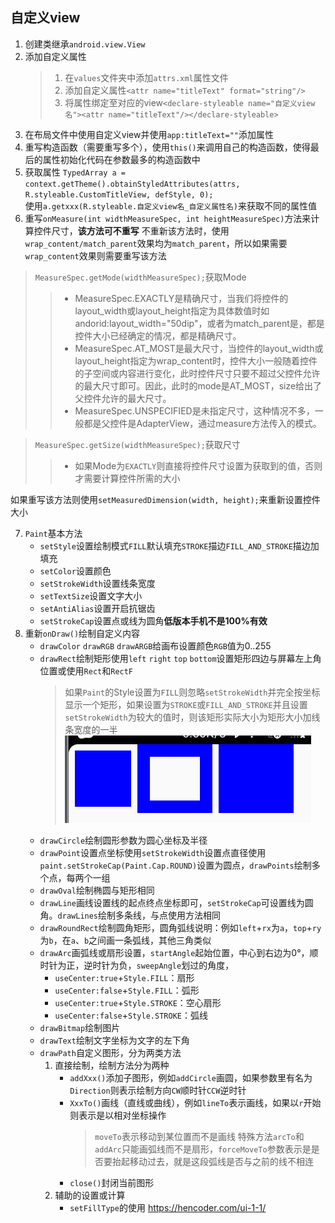 ## 自定义view
1. 创建类继承`android.view.View`
1. 添加自定义属性
    > 1. 在`values`文件夹中添加`attrs.xml`属性文件
    > 1. 添加自定义属性`<attr name="titleText" format="string"/>`
    > 1. 将属性绑定至对应的view`<declare-styleable name="自定义view名"><attr name="titleText"/></declare-styleable>`
3. 在布局文件中使用自定义view并使用`app:titleText=""`添加属性
1. 重写构造函数（需要重写多个），使用`this()`来调用自己的构造函数，使得最后的属性初始化代码在参数最多的构造函数中
1. 获取属性
`TypedArray a = context.getTheme().obtainStyledAttributes(attrs, R.styleable.CustomTitleView, defStyle, 0);`  
使用`a.getxxx(R.styleable.自定义view名_自定义属性名)`来获取不同的属性值
1. 重写`onMeasure(int widthMeasureSpec, int heightMeasureSpec)`方法来计算控件尺寸，**该方法可不重写**
不重新该方法时，使用`wrap_content/match_parent`效果均为`match_parent`，所以如果需要`wrap_content`效果则需要重写该方法
> `MeasureSpec.getMode(widthMeasureSpec);`获取Mode
>>* MeasureSpec.EXACTLY是精确尺寸，当我们将控件的layout_width或layout_height指定为具体数值时如andorid:layout_width="50dip"，或者为match_parent是，都是控件大小已经确定的情况，都是精确尺寸。
>>* MeasureSpec.AT_MOST是最大尺寸，当控件的layout_width或layout_height指定为wrap_content时，控件大小一般随着控件的子空间或内容进行变化，此时控件尺寸只要不超过父控件允许的最大尺寸即可。因此，此时的mode是AT_MOST，size给出了父控件允许的最大尺寸。
>>* MeasureSpec.UNSPECIFIED是未指定尺寸，这种情况不多，一般都是父控件是AdapterView，通过measure方法传入的模式。

> `MeasureSpec.getSize(widthMeasureSpec);`获取尺寸
>> * 如果Mode为`EXACTLY`则直接将控件尺寸设置为获取到的值，否则才需要计算控件所需的大小

如果重写该方法则使用`setMeasuredDimension(width, height);`来重新设置控件大小  

7. `Paint`基本方法
    * `setStyle`设置绘制模式`FILL`默认填充`STROKE`描边`FILL_AND_STROKE`描边加填充
    * `setColor`设置颜色
    * `setStrokeWidth`设置线条宽度
    * `setTextSize`设置文字大小
    * `setAntiAlias`设置开启抗锯齿
    * `setStrokeCap`设置点或线为圆角**低版本手机不是100%有效**
1. 重新`onDraw()`绘制自定义内容
    * `drawColor` `drawRGB` `drawARGB`给画布设置颜色`RGB`值为0..255
    * `drawRect`绘制矩形使用`left` `right` `top` `bottom`设置矩形四边与屏幕左上角位置或使用`Rect`和`RectF`
        > 如果`Paint`的Style设置为`FILL`则忽略`setStrokeWidth`并完全按坐标显示一个矩形，如果设置为`STROKE`或`FILL_AND_STROKE`并且设置`setStrokeWidth`为较大的值时，则该矩形实际大小为矩形大小加线条宽度的一半
    ![图1](/Android/%E8%87%AA%E5%AE%9A%E4%B9%89view/1.png)  
    * `drawCircle`绘制圆形参数为圆心坐标及半径
    * `drawPoint`设置点坐标使用`setStrokeWidth`设置点直径使用`paint.setStrokeCap(Paint.Cap.ROUND)`设置为圆点，`drawPoints`绘制多个点，每两个一组
    * `drawOval`绘制椭圆与矩形相同
    * `drawLine`画线设置线的起点终点坐标即可，`setStrokeCap`可设置线为圆角。`drawLines`绘制多条线，与点使用方法相同
    * `drawRoundRect`绘制圆角矩形，圆角弧线说明：例如`left`+`rx`为`a`，`top`+`ry`为`b`，在`a`、`b`之间画一条弧线，其他三角类似
    * `drawArc`画弧线或扇形设置，`startAngle`起始位置，中心到右边为0°，顺时针为正，逆时针为负，`sweepAngle`划过的角度，
        * `useCenter:true`+`Style.FILL`：扇形
        * `useCenter:false`+`Style.FILL`：弧形
        * `useCenter:true`+`Style.STROKE`：空心扇形
        * `useCenter:false`+`Style.STROKE`：弧线
    * `drawBitmap`绘制图片
    * `drawText`绘制文字坐标为文字的左下角
    * `drawPath`自定义图形，分为两类方法
        1. 直接绘制，绘制方法分为两种
            * `addXxx()`添加子图形，例如`addCircle`画圆，如果参数里有名为`Direction`则表示绘制方向`CW`顺时针`CCW`逆时针
            * `XxxTo()`画线（直线或曲线），例如`lineTo`表示画线，如果以`r`开始则表示是以相对坐标操作
                > `moveTo`表示移动到某位置而不是画线
                特殊方法`arcTo`和`addArc`只能画弧线而不是扇形，`forceMoveTo`参数表示是是否要抬起移动过去，就是这段弧线是否与之前的线不相连
            * `close()`封闭当前图形
        1. 辅助的设置或计算
            * `setFillType`的使用 https://hencoder.com/ui-1-1/